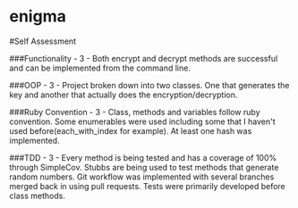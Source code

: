 # enigma

#Self Assessment

###Functionality - 3 - Both encrypt and decrypt methods are successful and can be implemented from the command line. 

###OOP - 3 - Project broken down into two classes.  One that generates the key and another that actually does the encryption/decryption.

###Ruby Convention - 3 - Class, methods and variables follow ruby convention. Some enumerables were used including some that I haven't used before(each_with_index for example). At least one hash was implemented.

###TDD - 3 - Every method is being tested and has a coverage of 100% through SimpleCov. Stubbs are being used to test methods that generate random numbers. Git workflow was implemented with several branches merged back in using pull requests. Tests were primarily developed before class methods.

